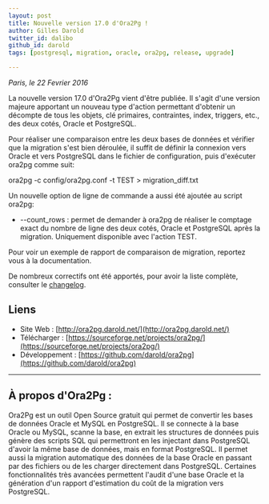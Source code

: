 ```yaml
---
layout: post
title: Nouvelle version 17.0 d'Ora2Pg !
author: Gilles Darold
twitter_id: dalibo
github_id: darold
tags: [postgresql, migration, oracle, ora2pg, release, upgrade]

---
```

*Paris, le 22 Fevrier 2016*

La nouvelle version 17.0 d'Ora2Pg vient d'être publiée. Il s'agit d'une version majeure apportant un nouveau type d'action permettant d'obtenir un décompte de tous les objets, clé primaires, contraintes, index, triggers, etc., des deux cotés, Oracle et PostgreSQL.

<!--MORE-->

Pour réaliser une comparaison entre les deux bases de données et vérifier que la migration s'est bien déroulée, il suffit de définir la connexion vers Oracle et vers PostgreSQL dans le fichier de configuration, puis d'exécuter ora2pg comme suit:

   ora2pg -c config/ora2pg.conf -t TEST > migration_diff.txt

Un nouvelle option de ligne de commande a aussi été ajoutée au script ora2pg:

  * --count_rows : permet de demander à ora2pg de réaliser le comptage exact du nombre de ligne des deux cotés, Oracle et PostgreSQL après la migration. Uniquement disponible avec l'action TEST.

Pour voir un exemple de rapport de comparaison de migration, reportez vous à la documentation.

De nombreux correctifs ont été apportés, pour avoir la liste complète, consulter le [changelog](https://github.com/darold/ora2pg/changelog).

## Liens

  * Site Web : [http://ora2pg.darold.net/](http://ora2pg.darold.net/)
  * Télécharger : [https://sourceforge.net/projects/ora2pg/](https://sourceforge.net/projects/ora2pg/)
  * Développement : [https://github.com/darold/ora2pg](https://github.com/darold/ora2pg)

----

## À propos d'Ora2Pg :

Ora2Pg est un outil Open Source gratuit qui permet de convertir les bases de données Oracle et MySQL en PostgreSQL.
Il se connecte à la base Oracle ou MySQL, scanne la base, en extrait les structures de données puis génère des scripts
SQL qui permettront en les injectant dans PostgreSQL d'avoir la même base de données, mais en format PostgreSQL.
Il permet aussi la migration automatique des données de la base Oracle en passant par des fichiers ou de les
charger directement dans PostgreSQL. Certaines fonctionnalités très avancées permettent l'audit d'une base
Oracle et la génération d'un rapport d'estimation du coût de la migration vers PostgreSQL.

